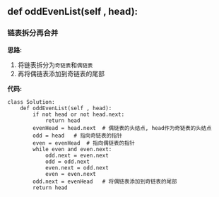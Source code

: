## def oddEvenList(self , head):
### 链表拆分再合并

**思路:**
1. 将链表拆分为`奇链表`和`偶链表`
2. 再将偶链表添加到奇链表的尾部

**代码:**
```
class Solution:
    def oddEvenList(self , head):
        if not head or not head.next:
            return head
        evenHead = head.next  # 偶链表的头结点, head作为奇链表的头结点
        odd = head   # 指向奇链表的指针
        even = evenHead  # 指向偶链表的指针
        while even and even.next:
            odd.next = even.next
            odd = odd.next
            even.next = odd.next
            even = even.next
        odd.next = evenHead   # 将偶链表添加到奇链表的尾部
        return head
```